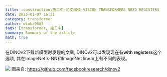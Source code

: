 ```yaml
---
title: :construction:施工中-论文阅读-VISION TRANSFORMERS NEED REGISTERS
date: 2025-01-07 16:31
category: transformer
author: winka9587
tags: [transformer, 施工中]
summary: Summary of the article
math: true
---
```


在DINOv2下载新模型时发现的文章, DINOv2可以发现现在有**with registers**这个选项, 其在ImageNet k-NN和ImageNet linear上有不同的表现。

![](/assets/img/2025-01-07-16-34-00.png)
图来自: https://github.com/facebookresearch/dinov2